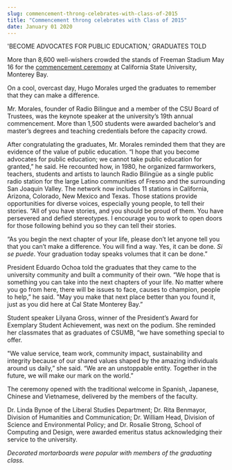 ```yaml
---
slug: commencement-throng-celebrates-with-class-of-2015
title: "Commencement throng celebrates with Class of 2015"
date: January 01 2020
---
```


 
<p>'BECOME ADVOCATES FOR PUBLIC EDUCATION,' GRADUATES TOLD</p>
<p>
  More than 8,600 well&#45;wishers crowded the stands of Freeman Stadium May 16
  for the
  <a href="https://www.tagboard.com/MBgrad15">commencement ceremony</a> at
  California State University, Monterey Bay.
</p>
<p>
  On a cool, overcast day, Hugo Morales urged the graduates to remember that
  they can make a difference.
</p>
<p>
  Mr. Morales, founder of Radio Bilingue and a member of the CSU Board of
  Trustees, was the keynote speaker at the university’s 19th annual
  commencement. More than 1,500 students were awarded bachelor’s and master’s
  degrees and teaching credentials before the capacity crowd.
</p>
<p>
  After congratulating the graduates, Mr. Morales reminded them that they are
  evidence of the value of public education. “I hope that you become advocates
  for public education; we cannot take public education for granted,” he said.
  He recounted how, in 1980, he organized farmworkers, teachers, students and
  artists to launch Radio Bilingüe as a single public radio station for the
  large Latino communities of Fresno and the surrounding San Joaquin Valley. The
  network now includes 11 stations in California, Arizona, Colorado, New Mexico
  and Texas. Those stations provide opportunities for diverse voices, especially
  young people, to tell their stories. “All of you have stories, and you should
  be proud of them. You have persevered and defied stereotypes. I encourage you
  to work to open doors for those following behind you so they can tell their
  stories.
</p>
<p>
  “As you begin the next chapter of your life, please don’t let anyone tell you
  that you can’t make a difference. You will find a way. Yes, it can be done.
  <em>Si se puede</em>. Your graduation today speaks volumes that it can be
  done.”
</p>
<p>
  President Eduardo Ochoa told the graduates that they came to the university
  community and built a community of their own. “We hope that is something you
  can take into the next chapters of your life. No matter where you go from
  here, there will be issues to face, causes to champion, people to help,” he
  said. "May you make that next place better than you found it, just as you did
  here at Cal State Monterey Bay.”
</p>
<p>
  Student speaker Lilyana Gross, winner of the President’s Award for Exemplary
  Student Achievement, was next on the podium. She reminded her classmates that
  as graduates of CSUMB, “we have something special to offer.
</p>
<p>
  "We value service, team work, community impact, sustainability and integrity
  because of our shared values shaped by the amazing individuals around us
  daily,” she said. “We are an unstoppable entity. Together in the future, we
  will make our mark on the world.”
</p>
<p>
  The ceremony opened with the traditional welcome in Spanish, Japanese, Chinese
  and Vietnamese, delivered by the members of the faculty.
</p>
<p>
  Dr. Linda Bynoe of the Liberal Studies Department; Dr. Rita Benmayor, Division
  of Humanities and Communication; Dr. William Head, Division of Science and
  Environmental Policy; and Dr. Rosalie Strong, School of Computing and Design,
  were awarded emeritus status acknowledging their service to the university.
</p>
<p>
  <em
    >Decorated mortarboards were popular with members of the graduating
    class.</em
  >
</p>
 
